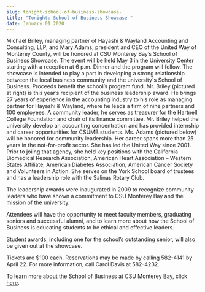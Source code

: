 ```yaml
---
slug: tonight-school-of-business-showcase-
title: "Tonight: School of Business Showcase "
date: January 01 2020
---
```


  
<p>
  Michael Briley, managing partner of Hayashi &amp; Wayland Accounting and
  Consulting, LLP, and Mary Adams, president and CEO of the United Way of
  Monterey County, will be honored at CSU Monterey Bay’s School of Business
  Showcase. The event will be held May 3 in the University Center starting with
  a reception at 6 p.m. Dinner and the program will follow. The showcase is
  intended to play a part in developing a strong relationship between the local
  business community and the university's School of Business. Proceeds benefit
  the school’s program fund. Mr. Briley (pictured at right) is this year’s
  recipient of the business leadership award. He brings 27 years of experience
  in the accounting industry to his role as managing partner for Hayashi &amp;
  Wayland, where he leads a firm of nine partners and 100 employees. A community
  leader, he serves as treasurer for the Hartnell College Foundation and chair
  of its finance committee. Mr. Briley helped the university develop an
  accounting concentration and has provided internship and career opportunities
  for CSUMB students. Ms. Adams (pictured below) will be honored for community
  leadership. Her career spans more than 25 years in the not-for-profit sector.
  She has led the United Way since 2001. Prior to joiing that agency, she held
  key positions with the California Biomedical Research Association, American
  Heart Association – Western States Affiliate, American Diabetes Association,
  American Cancer Society and Volunteers in Action. She serves on the York
  School board of trustees and has a leadership role with the Salinas Rotary
  Club.
</p>
<p>
  The leadership awards were inaugurated in 2009 to recognize community leaders
  who have shown a commitment to CSU Monterey Bay and the mission of the
  university.
</p>
<p>
  Attendees will have the opportunity to meet faculty members, graduating
  seniors and successful alumni, and to learn more about how the School of
  Business is educating students to be ethical and effective leaders.
</p>
<p>
  Student awards, including one for the school’s outstanding senior, will also
  be given out at the showcase.
</p>
<p>
  Tickets are $100 each. Reservations may be made by calling 582-4141 by April
  22. For more information, call Carol Davis at 582-4232.
</p>
<p>
  To learn more about the School of Business at CSU Monterey Bay, click
  <a href="https://csumb.edu/business">here</a>.
</p>
 
